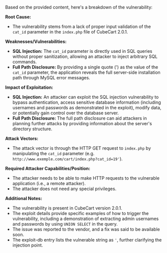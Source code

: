 Based on the provided content, here's a breakdown of the vulnerability:

**Root Cause:**

*   The vulnerability stems from a lack of proper input validation of the `cat_id` parameter in the `index.php` file of CubeCart 2.0.1.

**Weaknesses/Vulnerabilities:**

*   **SQL Injection:** The `cat_id` parameter is directly used in SQL queries without proper sanitization, allowing an attacker to inject arbitrary SQL commands.
*   **Full Path Disclosure:** By providing a single quote (') as the value of the `cat_id` parameter, the application reveals the full server-side installation path through MySQL error messages.

**Impact of Exploitation:**

*   **SQL Injection:** An attacker can exploit the SQL injection vulnerability to bypass authentication, access sensitive database information (including usernames and passwords as demonstrated in the exploit), modify data, or potentially gain control over the database server.
*   **Full Path Disclosure:** The full path disclosure can aid attackers in planning further attacks by providing information about the server's directory structure.

**Attack Vectors:**

*   The attack vector is through the HTTP GET request to `index.php` by manipulating the `cat_id` parameter
   (e.g. `http://www.exemple.com/cart/index.php?cat_id=19'`).

**Required Attacker Capabilities/Position:**

*   The attacker needs to be able to make HTTP requests to the vulnerable application (i.e., a remote attacker).
*   The attacker does not need any special privileges.

**Additional Notes:**

*   The vulnerability is present in CubeCart version 2.0.1.
*   The exploit details provide specific examples of how to trigger the vulnerability, including a demonstration of extracting admin usernames and passwords by using `UNION SELECT` in the query.
*   The issue was reported to the vendor, and a fix was said to be available soon.
* The exploit-db entry lists the vulnerable string as `'`, further clarifying the injection point.